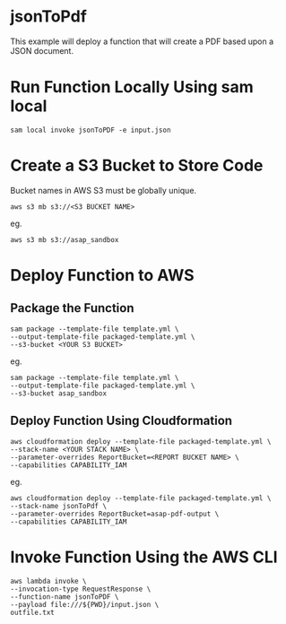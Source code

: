 # jsonToPdf

This example will deploy a function that will create a PDF based upon a JSON document.

# Run Function Locally Using sam local

```
sam local invoke jsonToPDF -e input.json
```

# Create a S3 Bucket to Store Code

Bucket names in AWS S3 must be globally unique.

```
aws s3 mb s3://<S3 BUCKET NAME>
```

eg.

```
aws s3 mb s3://asap_sandbox
```

# Deploy Function to AWS

## Package the Function

```
sam package --template-file template.yml \
--output-template-file packaged-template.yml \
--s3-bucket <YOUR S3 BUCKET>
```

eg.

```
sam package --template-file template.yml \
--output-template-file packaged-template.yml \
--s3-bucket asap_sandbox
```

## Deploy Function Using Cloudformation

```
aws cloudformation deploy --template-file packaged-template.yml \
--stack-name <YOUR STACK NAME> \
--parameter-overrides ReportBucket=<REPORT BUCKET NAME> \
--capabilities CAPABILITY_IAM
```

eg.

```
aws cloudformation deploy --template-file packaged-template.yml \
--stack-name jsonToPdf \
--parameter-overrides ReportBucket=asap-pdf-output \
--capabilities CAPABILITY_IAM
```

# Invoke Function Using the AWS CLI

```
aws lambda invoke \
--invocation-type RequestResponse \
--function-name jsonToPDF \
--payload file:///${PWD}/input.json \
outfile.txt
```
